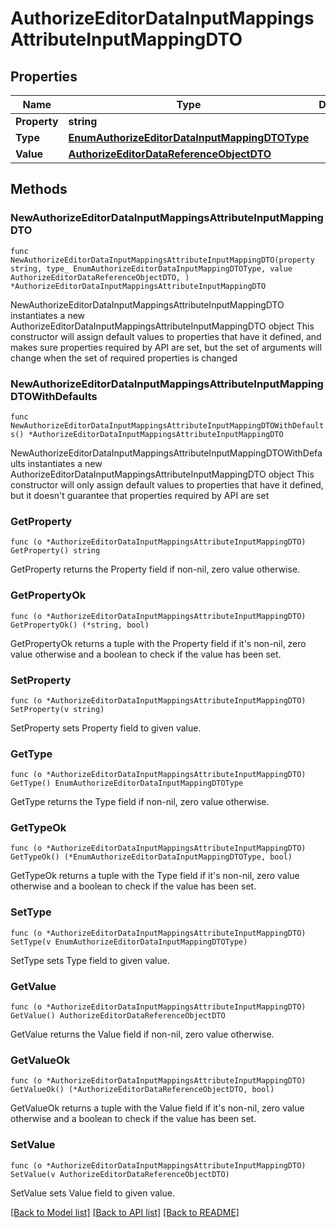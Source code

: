 # AuthorizeEditorDataInputMappingsAttributeInputMappingDTO

## Properties

Name | Type | Description | Notes
------------ | ------------- | ------------- | -------------
**Property** | **string** |  | 
**Type** | [**EnumAuthorizeEditorDataInputMappingDTOType**](EnumAuthorizeEditorDataInputMappingDTOType.md) |  | 
**Value** | [**AuthorizeEditorDataReferenceObjectDTO**](AuthorizeEditorDataReferenceObjectDTO.md) |  | 

## Methods

### NewAuthorizeEditorDataInputMappingsAttributeInputMappingDTO

`func NewAuthorizeEditorDataInputMappingsAttributeInputMappingDTO(property string, type_ EnumAuthorizeEditorDataInputMappingDTOType, value AuthorizeEditorDataReferenceObjectDTO, ) *AuthorizeEditorDataInputMappingsAttributeInputMappingDTO`

NewAuthorizeEditorDataInputMappingsAttributeInputMappingDTO instantiates a new AuthorizeEditorDataInputMappingsAttributeInputMappingDTO object
This constructor will assign default values to properties that have it defined,
and makes sure properties required by API are set, but the set of arguments
will change when the set of required properties is changed

### NewAuthorizeEditorDataInputMappingsAttributeInputMappingDTOWithDefaults

`func NewAuthorizeEditorDataInputMappingsAttributeInputMappingDTOWithDefaults() *AuthorizeEditorDataInputMappingsAttributeInputMappingDTO`

NewAuthorizeEditorDataInputMappingsAttributeInputMappingDTOWithDefaults instantiates a new AuthorizeEditorDataInputMappingsAttributeInputMappingDTO object
This constructor will only assign default values to properties that have it defined,
but it doesn't guarantee that properties required by API are set

### GetProperty

`func (o *AuthorizeEditorDataInputMappingsAttributeInputMappingDTO) GetProperty() string`

GetProperty returns the Property field if non-nil, zero value otherwise.

### GetPropertyOk

`func (o *AuthorizeEditorDataInputMappingsAttributeInputMappingDTO) GetPropertyOk() (*string, bool)`

GetPropertyOk returns a tuple with the Property field if it's non-nil, zero value otherwise
and a boolean to check if the value has been set.

### SetProperty

`func (o *AuthorizeEditorDataInputMappingsAttributeInputMappingDTO) SetProperty(v string)`

SetProperty sets Property field to given value.


### GetType

`func (o *AuthorizeEditorDataInputMappingsAttributeInputMappingDTO) GetType() EnumAuthorizeEditorDataInputMappingDTOType`

GetType returns the Type field if non-nil, zero value otherwise.

### GetTypeOk

`func (o *AuthorizeEditorDataInputMappingsAttributeInputMappingDTO) GetTypeOk() (*EnumAuthorizeEditorDataInputMappingDTOType, bool)`

GetTypeOk returns a tuple with the Type field if it's non-nil, zero value otherwise
and a boolean to check if the value has been set.

### SetType

`func (o *AuthorizeEditorDataInputMappingsAttributeInputMappingDTO) SetType(v EnumAuthorizeEditorDataInputMappingDTOType)`

SetType sets Type field to given value.


### GetValue

`func (o *AuthorizeEditorDataInputMappingsAttributeInputMappingDTO) GetValue() AuthorizeEditorDataReferenceObjectDTO`

GetValue returns the Value field if non-nil, zero value otherwise.

### GetValueOk

`func (o *AuthorizeEditorDataInputMappingsAttributeInputMappingDTO) GetValueOk() (*AuthorizeEditorDataReferenceObjectDTO, bool)`

GetValueOk returns a tuple with the Value field if it's non-nil, zero value otherwise
and a boolean to check if the value has been set.

### SetValue

`func (o *AuthorizeEditorDataInputMappingsAttributeInputMappingDTO) SetValue(v AuthorizeEditorDataReferenceObjectDTO)`

SetValue sets Value field to given value.



[[Back to Model list]](../README.md#documentation-for-models) [[Back to API list]](../README.md#documentation-for-api-endpoints) [[Back to README]](../README.md)


